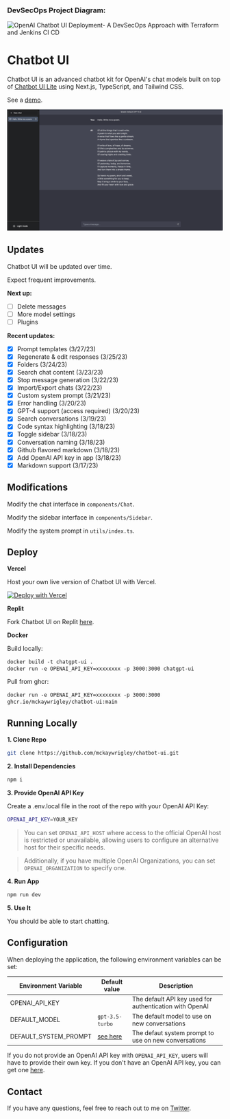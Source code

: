 ### DevSecOps Project Diagram:
<img width="605" height="302" alt="OpenAI Chatbot UI Deployment- A DevSecOps Approach with Terraform and Jenkins CI CD" src="https://github.com/user-attachments/assets/e8711555-e0b6-443c-b24b-727da8432873" />

# Chatbot UI

Chatbot UI is an advanced chatbot kit for OpenAI's chat models built on top of [Chatbot UI Lite](https://github.com/mckaywrigley/chatbot-ui-lite) using Next.js, TypeScript, and Tailwind CSS.

See a [demo](https://twitter.com/mckaywrigley/status/1640380021423603713?s=46&t=AowqkodyK6B4JccSOxSPew).

![Chatbot UI](./public/screenshot.png)

## Updates

Chatbot UI will be updated over time.

Expect frequent improvements.

**Next up:**

- [ ] Delete messages
- [ ] More model settings
- [ ] Plugins

**Recent updates:**

- [x] Prompt templates (3/27/23)
- [x] Regenerate & edit responses (3/25/23)
- [x] Folders (3/24/23)
- [x] Search chat content (3/23/23)
- [x] Stop message generation (3/22/23)
- [x] Import/Export chats (3/22/23)
- [x] Custom system prompt (3/21/23)
- [x] Error handling (3/20/23)
- [x] GPT-4 support (access required) (3/20/23)
- [x] Search conversations (3/19/23)
- [x] Code syntax highlighting (3/18/23)
- [x] Toggle sidebar (3/18/23)
- [x] Conversation naming (3/18/23)
- [x] Github flavored markdown (3/18/23)
- [x] Add OpenAI API key in app (3/18/23)
- [x] Markdown support (3/17/23)

## Modifications

Modify the chat interface in `components/Chat`.

Modify the sidebar interface in `components/Sidebar`.

Modify the system prompt in `utils/index.ts`.

## Deploy

**Vercel**

Host your own live version of Chatbot UI with Vercel.

[![Deploy with Vercel](https://vercel.com/button)](https://vercel.com/new/clone?repository-url=https%3A%2F%2Fgithub.com%2Fmckaywrigley%2Fchatbot-ui)

**Replit**

Fork Chatbot UI on Replit [here](https://replit.com/@MckayWrigley/chatbot-ui-pro?v=1).

**Docker**

Build locally:

```shell
docker build -t chatgpt-ui .
docker run -e OPENAI_API_KEY=xxxxxxxx -p 3000:3000 chatgpt-ui
```

Pull from ghcr:

```
docker run -e OPENAI_API_KEY=xxxxxxxx -p 3000:3000 ghcr.io/mckaywrigley/chatbot-ui:main
```

## Running Locally

**1. Clone Repo**

```bash
git clone https://github.com/mckaywrigley/chatbot-ui.git
```

**2. Install Dependencies**

```bash
npm i
```

**3. Provide OpenAI API Key**

Create a .env.local file in the root of the repo with your OpenAI API Key:

```bash
OPENAI_API_KEY=YOUR_KEY
```

> You can set `OPENAI_API_HOST` where access to the official OpenAI host is restricted or unavailable, allowing users to configure an alternative host for their specific needs.

> Additionally, if you have multiple OpenAI Organizations, you can set `OPENAI_ORGANIZATION` to specify one.

**4. Run App**

```bash
npm run dev
```

**5. Use It**

You should be able to start chatting.

## Configuration

When deploying the application, the following environment variables can be set:

| Environment Variable  | Default value                  | Description                                             |
| --------------------- | ------------------------------ | ------------------------------------------------------- |
| OPENAI_API_KEY        |                                | The default API key used for authentication with OpenAI |
| DEFAULT_MODEL         | `gpt-3.5-turbo`                | The default model to use on new conversations           |
| DEFAULT_SYSTEM_PROMPT | [see here](utils/app/const.ts) | The defaut system prompt to use on new conversations    |

If you do not provide an OpenAI API key with `OPENAI_API_KEY`, users will have to provide their own key.
If you don't have an OpenAI API key, you can get one [here](https://platform.openai.com/account/api-keys).

## Contact

If you have any questions, feel free to reach out to me on [Twitter](https://twitter.com/mckaywrigley).
